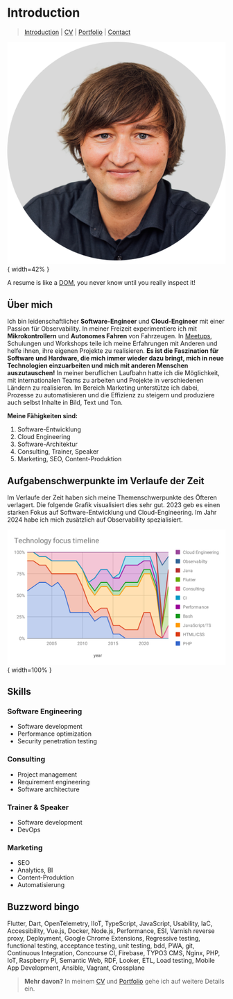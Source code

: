 # Introduction

> [Introduction](./0-introduction.md) | [CV](./1-curriculum-vitae.md) | [Portfolio](./2-portfolio.md) | [Contact](3-contact.md)

![REPLACE_NAME](Media/andrelademann.png){ width=42% }

A resume is like a [DOM](https://developer.mozilla.org/en-US/docs/Web/API/Document_Object_Model/Introduction), you never know until you really inspect it!


## Über mich

Ich bin leidenschaftlicher **Software-Engineer** und **Cloud-Engineer** mit 
einer Passion für Observability. In meiner Freizeit experimentiere ich mit 
**Mikrokontrollern** und **Autonomes Fahren** von Fahrzeugen. In 
[Meetups][meetup-lorawan], Schulungen und Workshops teile ich meine 
Erfahrungen mit Anderen und helfe ihnen, ihre eigenen Projekte zu 
realisieren. **Es ist die Faszination für Software und Hardware, die mich 
immer wieder dazu bringt, mich in neue Technologien einzuarbeiten und mich 
mit anderen Menschen auszutauschen!** In meiner beruflichen Laufbahn hatte 
ich die Möglichkeit, mit internationalen Teams zu arbeiten und Projekte in 
verschiedenen Ländern zu realisieren. Im Bereich Marketing unterstütze ich 
dabei, Prozesse zu automatisieren und die Effizienz zu steigern und 
produziere auch selbst Inhalte in Bild, Text und Ton.

**Meine Fähigkeiten sind:**
1. Software-Entwicklung
2. Cloud Engineering
3. Software-Architektur
4. Consulting, Trainer, Speaker
5. Marketing, SEO, Content-Produktion


## Aufgabenschwerpunkte im Verlaufe der Zeit

Im Verlaufe der Zeit haben sich meine Themenschwerpunkte des Öfteren verlagert.
Die folgende Grafik visualisiert dies sehr gut. 2023 geb es einen starken
Fokus auf Software-Entwicklung und Cloud-Engineering. Im Jahr 2024 habe ich
mich zusätzlich auf Observability spezialisiert.

![Fokus-Schwerkunkte im Laufe der Zeit](Media/knowledge-focus-timeline.svg "Knowledge focus timeline"){ width=100% }

## Skills

### Software Engineering

- Software development
- Performance optimization
- Security penetration testing

### Consulting

- Project management
- Requirement engineering
- Software architecture

### Trainer & Speaker

- Software development
- DevOps

### Marketing

- SEO
- Analytics, BI
- Content-Produktion
- Automatisierung

## Buzzword bingo

Flutter, Dart, OpenTelemetry, IIoT, TypeScript, JavaScript, Usability, IaC, 
Accessibility, Vue.js, Docker, Node.js, Performance, ESI, Varnish reverse proxy,
Deployment, Google Chrome Extensions, Regressive testing, functional testing, 
acceptance testing, unit testing, bdd, PWA, git, Continuous Integration, 
Concourse CI, Firebase, TYPO3 CMS, Nginx, PHP, IoT, Raspberry PI, Semantic 
Web, RDF, Looker, ETL, Load testing, Mobile App Development, Ansible, Vagrant, 
Crossplane

> **Mehr davon?** In meinem [CV](./1-curriculum-vitae.md) und 
> [Portfolio](./2-portfolio.md) gehe ich auf weitere Details ein.

[meetup-lorawan]: https://www.meetup.com/de-DE/lorawan-leipzig-usergroup
